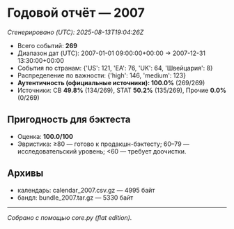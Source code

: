 # Годовой отчёт — 2007

_Сгенерировано (UTC): 2025-08-13T19:04:26Z_

- Всего событий: **269**
- Диапазон дат (UTC): 2007-01-01 09:00:00+00:00 → 2007-12-31 13:30:00+00:00
- События по странам: {'US': 121, 'EA': 76, 'UK': 64, 'Швейцария': 8}
- Распределение по важности: {'high': 146, 'medium': 123}
- **Аутентичность (официальные источники): 100.0%** (269/269)
- Источники: CB **49.8%** (134/269), STAT **50.2%** (135/269), Прочие **0.0%** (0/269)

## Пригодность для бэктеста
- Оценка: **100.0/100**
- Эвристика: ≥80 — готово к продакшн-бэктесту; 60–79 — исследовательский уровень; <60 — требует доочистки.

## Архивы
- календарь: calendar_2007.csv.gz — 4995 байт
- бандл: bundle_2007.tar.gz — 5330 байт

---
*Собрано с помощью core.py (flat edition).*